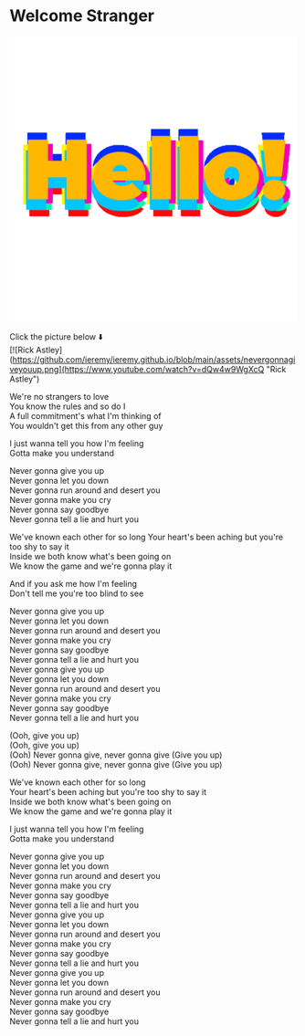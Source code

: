 # Welcome Stranger

<p align="right">
  <a href="https://github.com/ieremy/ieremy.github.io/blob/main/assets/highHello.gif">
    <img src="https://github.com/ieremy/ieremy.github.io/blob/main/assets/highHello.gif" width="500" alt="Hello!">
  </a>
</p>

Click the picture below ⬇️ <br />
[![Rick Astley](https://github.com/ieremy/ieremy.github.io/blob/main/assets/nevergonnagiveyouup.png](https://www.youtube.com/watch?v=dQw4w9WgXcQ "Rick Astley")

We're no strangers to love <br />
You know the rules and so do I <br />
A full commitment's what I'm thinking of <br />
You wouldn't get this from any other guy <br />

I just wanna tell you how I'm feeling <br />
Gotta make you understand <br />

Never gonna give you up <br />
Never gonna let you down <br />
Never gonna run around and desert you <br />
Never gonna make you cry <br />
Never gonna say goodbye <br />
Never gonna tell a lie and hurt you <br />

We've known each other for so long
Your heart's been aching but you're too shy to say it<br />
Inside we both know what's been going on<br />
We know the game and we're gonna play it<br />

And if you ask me how I'm feeling<br />
Don't tell me you're too blind to see<br />

Never gonna give you up<br />
Never gonna let you down<br />
Never gonna run around and desert you<br />
Never gonna make you cry<br />
Never gonna say goodbye<br />
Never gonna tell a lie and hurt you<br />
Never gonna give you up<br />
Never gonna let you down<br />
Never gonna run around and desert you<br />
Never gonna make you cry<br />
Never gonna say goodbye<br />
Never gonna tell a lie and hurt you<br />

(Ooh, give you up)<br />
(Ooh, give you up)<br />
(Ooh) Never gonna give, never gonna give (Give you up)<br />
(Ooh) Never gonna give, never gonna give (Give you up)<br />

We've known each other for so long<br />
Your heart's been aching but you're too shy to say it<br />
Inside we both know what's been going on<br />
We know the game and we're gonna play it<br />

I just wanna tell you how I'm feeling<br />
Gotta make you understand<br />

Never gonna give you up<br />
Never gonna let you down<br />
Never gonna run around and desert you<br />
Never gonna make you cry<br />
Never gonna say goodbye<br />
Never gonna tell a lie and hurt you<br />
Never gonna give you up<br />
Never gonna let you down<br />
Never gonna run around and desert you<br />
Never gonna make you cry<br />
Never gonna say goodbye<br />
Never gonna tell a lie and hurt you<br />
Never gonna give you up<br />
Never gonna let you down<br />
Never gonna run around and desert you<br />
Never gonna make you cry<br />
Never gonna say goodbye<br />
Never gonna tell a lie and hurt you<br />
